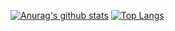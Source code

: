 [![Anurag's github stats](https://github-readme-stats.vercel.app/api?username=nq0&show_icons=true&theme=nightowl)](https://github.com/anuraghazra/github-readme-stats)
[![Top Langs](https://github-readme-stats.vercel.app/api/top-langs/?username=nq0&layout=compact&theme=nightowl)](https://github.com/anuraghazra/github-readme-stats)